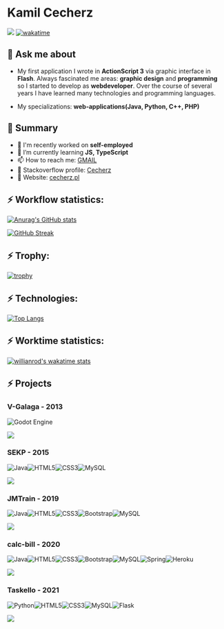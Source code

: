 # Kamil Cecherz

![](https://komarev.com/ghpvc/?username=pangeon) [![wakatime](https://wakatime.com/badge/user/6cb1433f-8351-4e5e-858e-152e25f61249.svg)](https://wakatime.com/@6cb1433f-8351-4e5e-858e-152e25f61249)

## 💬 Ask me about
 - My first application I wrote in **ActionScript 3** via graphic interface in **Flash**. Always fascinated me areas: **graphic design** and **programming** so I started to develop as **webdeveloper**. Over the course of several years I have learned many technologies and programming languages.

 - My specializations: **web-applications(Java, Python, C++, PHP)**

## 👋 Summary 
- 🔭 I'm recently worked on **self-employed**
- 🌱 I’m currently learning **JS, TypeScript**
- 📫 How to reach me: [GMAIL](mailto:kamil.cecherz@gmail.com)
- 🔳 Stackoverflow profile: [Cecherz](https://stackoverflow.com/users/12154596/cecherz)
- 👀 Website: [cecherz.pl](http://cecherz.pl)

## ⚡ Workflow statistics: 
[![Anurag's GitHub stats](https://github-readme-stats.vercel.app/api?username=pangeon&show_icons=true)](https://github.com/anuraghazra/github-readme-stats)

[![GitHub Streak](http://github-readme-streak-stats.herokuapp.com?user=pangeon)](https://git.io/streak-stats)

## ⚡ Trophy: 
[![trophy](https://github-profile-trophy.vercel.app/?username=pangeon&margin-w=15&row=3&column=4)](https://github.com/ryo-ma/github-profile-trophy)


## ⚡ Technologies: 
[![Top Langs](https://github-readme-stats.vercel.app/api/top-langs/?username=pangeon&layout=compact&langs_count=10)](https://github.com/anuraghazra/github-readme-stats)

## ⚡ Worktime statistics:
[![willianrod's wakatime stats](https://github-readme-stats.vercel.app/api/wakatime?username=@Cecherz)](https://github.com/anuraghazra/github-readme-stats)

## ⚡ Projects

### **V-Galaga - 2013**

![Godot Engine](https://img.shields.io/badge/GODOT-%23FAFAFA.svg?style=for-the-badge&logo=godot-engine)

<a href="https://github.com/pangeon/V-Galaga">
  <img align="center" src="https://github-readme-stats.vercel.app/api/pin/?username=pangeon&repo=V-Galaga" />
</a>

###  **SEKP - 2015**

<img alt="Java" src="https://img.shields.io/badge/java-%23ED8B00.svg?style=for-the-badge&logo=java&logoColor=white"/><img alt="HTML5" src="https://img.shields.io/badge/html5-%23E34F26.svg?style=for-the-badge&logo=html5&logoColor=white"/><img alt="CSS3" src="https://img.shields.io/badge/css3-%231572B6.svg?style=for-the-badge&logo=css3&logoColor=white"/><img alt="MySQL" src="https://img.shields.io/badge/mysql-%2300f.svg?style=for-the-badge&logo=mysql&logoColor=white"/> 
<br />

<a href="https://github.com/pangeon/SEKP">
  <img align="center" src="https://github-readme-stats.vercel.app/api/pin/?username=pangeon&repo=SEKP" />
</a>

### **JMTrain - 2019**
<img alt="Java" src="https://img.shields.io/badge/java-%23ED8B00.svg?style=for-the-badge&logo=java&logoColor=white"/><img alt="HTML5" src="https://img.shields.io/badge/html5-%23E34F26.svg?style=for-the-badge&logo=html5&logoColor=white"/><img alt="CSS3" src="https://img.shields.io/badge/css3-%231572B6.svg?style=for-the-badge&logo=css3&logoColor=white"/><img alt="Bootstrap" src="https://img.shields.io/badge/bootstrap-%23563D7C.svg?style=for-the-badge&logo=bootstrap&logoColor=white"/><img alt="MySQL" src="https://img.shields.io/badge/mysql-%2300f.svg?style=for-the-badge&logo=mysql&logoColor=white"/>
<br />

<a href="https://github.com/pangeon/JMTrain">
  <img align="center" src="https://github-readme-stats.vercel.app/api/pin/?username=pangeon&repo=JMTrain" />
</a>

### **calc-bill - 2020**
<img alt="Java" src="https://img.shields.io/badge/java-%23ED8B00.svg?style=for-the-badge&logo=java&logoColor=white"/><img alt="HTML5" src="https://img.shields.io/badge/html5-%23E34F26.svg?style=for-the-badge&logo=html5&logoColor=white"/><img alt="CSS3" src="https://img.shields.io/badge/css3-%231572B6.svg?style=for-the-badge&logo=css3&logoColor=white"/><img alt="Bootstrap" src="https://img.shields.io/badge/bootstrap-%23563D7C.svg?style=for-the-badge&logo=bootstrap&logoColor=white"/><img alt="MySQL" src="https://img.shields.io/badge/mysql-%2300f.svg?style=for-the-badge&logo=mysql&logoColor=white"/><img alt="Spring" src="https://img.shields.io/badge/spring-%236DB33F.svg?style=for-the-badge&logo=spring&logoColor=white"/><img alt="Heroku" src="https://img.shields.io/badge/heroku-%23430098.svg?style=for-the-badge&logo=heroku&logoColor=white"/>
<br />

<a href="https://github.com/pangeon/calc-bill">
  <img align="center" src="https://github-readme-stats.vercel.app/api/pin/?username=pangeon&repo=calc-bill" />
</a>

### **Taskello - 2021**
<img alt="Python" src="https://img.shields.io/badge/python-%2314354C.svg?style=for-the-badge&logo=python&logoColor=white"/><img alt="HTML5" src="https://img.shields.io/badge/html5-%23E34F26.svg?style=for-the-badge&logo=html5&logoColor=white"/><img alt="CSS3" src="https://img.shields.io/badge/css3-%231572B6.svg?style=for-the-badge&logo=css3&logoColor=white"/><img alt="MySQL" src="https://img.shields.io/badge/mysql-%2300f.svg?style=for-the-badge&logo=mysql&logoColor=white"/><img alt="Flask" src="https://img.shields.io/badge/flask-%23000.svg?style=for-the-badge&logo=flask&logoColor=white"/>
<br />

<a href="https://github.com/pangeon/Taskello">
  <img align="center" src="https://github-readme-stats.vercel.app/api/pin/?username=pangeon&repo=Taskello" />
</a>
